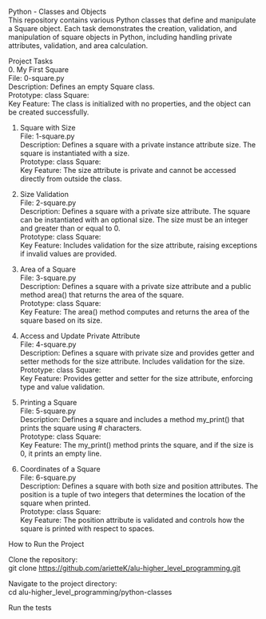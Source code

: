 Python - Classes and Objects        
This repository contains various Python classes that define and manipulate a Square object. Each task demonstrates the creation, validation, and manipulation of square objects in Python, including handling private attributes, validation, and area calculation.           

Project Tasks                
0. My First Square        
File: 0-square.py        
Description: Defines an empty Square class.           
Prototype: class Square:         
Key Feature: The class is initialized with no properties, and the object can be created successfully.         

1. Square with Size        
File: 1-square.py           
Description: Defines a square with a private instance attribute size. The square is instantiated with a size.       
Prototype: class Square:       
Key Feature: The size attribute is private and cannot be accessed directly from outside the class.           

2. Size Validation         
File: 2-square.py            
Description: Defines a square with a private size attribute. The square can be instantiated with an optional size. The size must be an integer and greater than or equal to 0.      
Prototype: class Square:         
Key Feature: Includes validation for the size attribute, raising exceptions if invalid values are provided.             

3. Area of a Square           
File: 3-square.py             
Description: Defines a square with a private size attribute and a public method area() that returns the area of the square.          
Prototype: class Square:         
Key Feature: The area() method computes and returns the area of the square based on its size.           

4. Access and Update Private Attribute       
File: 4-square.py      
Description: Defines a square with private size and provides getter and setter methods for the size attribute. Includes validation for the size.          
Prototype: class Square:        
Key Feature: Provides getter and setter for the size attribute, enforcing type and value validation.       

5. Printing a Square          
File: 5-square.py          
Description: Defines a square and includes a method my_print() that prints the square using # characters.         
Prototype: class Square:       
Key Feature: The my_print() method prints the square, and if the size is 0, it prints an empty line.         

6. Coordinates of a Square          
File: 6-square.py          
Description: Defines a square with both size and position attributes. The position is a tuple of two integers that determines the location of the square when printed.       
Prototype: class Square:       
Key Feature: The position attribute is validated and controls how the square is printed with respect to spaces.      

How to Run the Project   

Clone the repository:   
git clone https://github.com/arietteK/alu-higher_level_programming.git      

Navigate to the project directory:    
cd alu-higher_level_programming/python-classes     

Run the tests      
